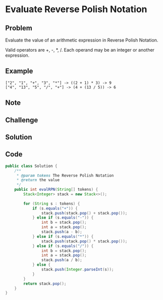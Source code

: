 Evaluate Reverse Polish Notation
===


Problem
-------

Evaluate the value of an arithmetic expression in Reverse Polish Notation.

Valid operators are +, -, *, /. Each operand may be an integer or another expression.

Example
-------

    ["2", "1", "+", "3", "*"] -> ((2 + 1) * 3) -> 9
    ["4", "13", "5", "/", "+"] -> (4 + (13 / 5)) -> 6

Note
---------

Challenge
---------

Solution
--------

Code
----

```java
public class Solution {
    /**
     * @param tokens The Reverse Polish Notation
     * @return the value
     */
    public int evalRPN(String[] tokens) {
        Stack<Integer> stack = new Stack<>();
 
        for (String s : tokens) {
            if (s.equals("+")) {
                stack.push(stack.pop() + stack.pop());
            } else if (s.equals("-")) {
                int b = stack.pop();
                int a = stack.pop();
                stack.push(a - b);
            } else if (s.equals("*")) {
                stack.push(stack.pop() * stack.pop());
            } else if (s.equals("/")) {
                int b = stack.pop();
                int a = stack.pop();
                stack.push(a / b);
            } else {
                stack.push(Integer.parseInt(s));
            }
        }
        return stack.pop();
    }
}
```